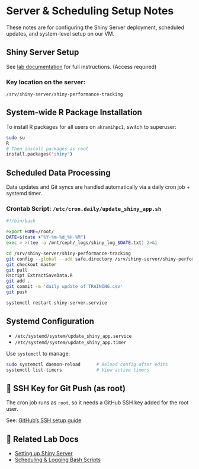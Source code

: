 # Server & Scheduling Setup Notes

These notes are for configuring the Shiny Server deployment, scheduled updates, and system-level setup on our VM.


## Shiny Server Setup

See [lab documentation](https://github.com/viktorpm/limlab_documentation/blob/main/docs/Setting%20up%20Shiny%20server.md) for full instructions. (Access required)

### Key location on the server:
```
/srv/shiny-server/shiny-performance-tracking
```


## System-wide R Package Installation

To install R packages for all users on `akramihpc1`, switch to superuser:

```bash
sudo su
R
# Then install packages as root
install.packages("shiny")
```


## Scheduled Data Processing

Data updates and Git syncs are handled automatically via a daily cron job + systemd timer.

### Crontab Script: `/etc/cron.daily/update_shiny_app.sh`

```bash
#!/bin/bash

export HOME=/root/
DATE=$(date +"%Y-%m-%d_%H-%M")
exec > >(tee -a /mnt/ceph/_logs/shiny_log_$DATE.txt) 2>&1

cd /srv/shiny-server/shiny-performance-tracking
git config --global --add safe.directory /srv/shiny-server/shiny-performance-tracking
git checkout master
git pull
Rscript ExtractSaveData.R
git add .
git commit -m 'daily update of TRAINING.csv'
git push

systemctl restart shiny-server.service
```


## Systemd Configuration

* `/etc/systemd/system/update_shiny_app.service`
* `/etc/systemd/system/update_shiny_app.timer`

Use `systemctl` to manage:

```bash
sudo systemctl daemon-reload      # Reload config after edits
systemctl list-timers             # View active timers
```

## 🔑 SSH Key for Git Push (as root)

The cron job runs as `root`, so it needs a GitHub SSH key added for the root user.

See: [GitHub’s SSH setup guide](https://docs.github.com/en/authentication/connecting-to-github-with-ssh)


## 🔗 Related Lab Docs

* [Setting up Shiny Server](https://github.com/LIMLabSWC/limlab_documentation/blob/main/docs/setting_up_shiny_server.md)
* [Scheduling & Logging Bash Scripts](https://github.com/LIMLabSWC/limlab_documentation/blob/main/docs/scheduling_and_logging_bash_scripts.md)
